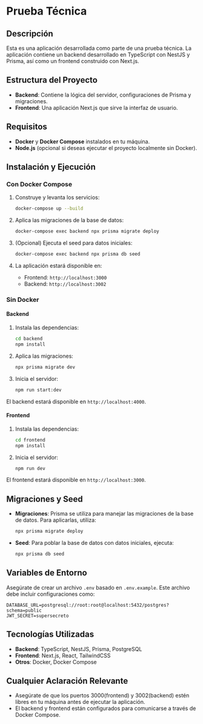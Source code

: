 # Prueba Técnica

## Descripción
Esta es una aplicación desarrollada como parte de una prueba técnica. La aplicación contiene un backend desarrollado en TypeScript con NestJS y Prisma, así como un frontend construido con Next.js.

## Estructura del Proyecto
- **Backend**: Contiene la lógica del servidor, configuraciones de Prisma y migraciones.
- **Frontend**: Una aplicación Next.js que sirve la interfaz de usuario.

## Requisitos
- **Docker** y **Docker Compose** instalados en tu máquina.
- **Node.js** (opcional si deseas ejecutar el proyecto localmente sin Docker).

## Instalación y Ejecución
### Con Docker Compose
1. Construye y levanta los servicios:
   ```bash
   docker-compose up --build
   ```

2. Aplica las migraciones de la base de datos:
   ```bash
   docker-compose exec backend npx prisma migrate deploy
   ```

3. (Opcional) Ejecuta el seed para datos iniciales:
   ```bash
   docker-compose exec backend npx prisma db seed
   ```

4. La aplicación estará disponible en:
   - Frontend: `http://localhost:3000`
   - Backend: `http://localhost:3002`

### Sin Docker
#### Backend
1. Instala las dependencias:
   ```bash
   cd backend
   npm install
   ```

2. Aplica las migraciones:
   ```bash
   npx prisma migrate dev
   ```

3. Inicia el servidor:
   ```bash
   npm run start:dev
   ```

El backend estará disponible en `http://localhost:4000`.

#### Frontend
1. Instala las dependencias:
   ```bash
   cd frontend
   npm install
   ```

2. Inicia el servidor:
   ```bash
   npm run dev
   ```

El frontend estará disponible en `http://localhost:3000`.

## Migraciones y Seed
- **Migraciones**: Prisma se utiliza para manejar las migraciones de la base de datos. Para aplicarlas, utiliza:
  ```bash
  npx prisma migrate deploy
  ```
- **Seed**: Para poblar la base de datos con datos iniciales, ejecuta:
  ```bash
  npx prisma db seed
  ```

## Variables de Entorno
Asegúrate de crear un archivo `.env` basado en `.env.example`. Este archivo debe incluir configuraciones como:

```
DATABASE_URL=postgresql://root:root@localhost:5432/postgres?schema=public
JWT_SECRET=supersecreto
```

## Tecnologías Utilizadas
- **Backend**: TypeScript, NestJS, Prisma, PostgreSQL
- **Frontend**: Next.js, React, TailwindCSS
- **Otros**: Docker, Docker Compose

## Cualquier Aclaración Relevante
- Asegúrate de que los puertos 3000(frontend) y 3002(backend) estén libres en tu máquina antes de ejecutar la aplicación.
- El backend y frontend están configurados para comunicarse a través de Docker Compose.

